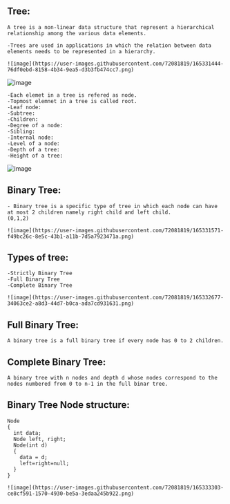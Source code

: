 Tree:
-----
    A tree is a non-linear data structure that represent a hierarchical relationship among the various data elements.

    -Trees are used in applications in which the relation between data elements needs to be represented in a hierarchy.
    
    ![image](https://user-images.githubusercontent.com/72081819/165331444-76df0ebd-8158-4b34-9ea5-d3b3fb474cc7.png)
![image](https://user-images.githubusercontent.com/72081819/165332397-bd84a4b8-9641-4925-bc6e-ae624d356a00.png)

 
    -Each elemet in a tree is refered as node.
    -Topmost elemnet in a tree is called root.
    -Leaf node:
    -Subtree:
    -Children:
    -Degree of a node:
    -Sibling:
    -Internal node:
    -Level of a node:
    -Depth of a tree:
    -Height of a tree:
![image](https://user-images.githubusercontent.com/72081819/165332559-b90dcecd-2352-4ae5-bf41-6144e3162674.png)

Binary Tree:
------------

    - Binary tree is a specific type of tree in which each node can have at most 2 children namely right child and left child.
    (0,1,2)
    
    ![image](https://user-images.githubusercontent.com/72081819/165331571-f49bc26c-8e5c-43b1-a11b-7d5a7923471a.png)


Types of tree:
---------------

    -Strictly Binary Tree
    -Full Binary Tree
    -Complete Binary Tree
    
    ![image](https://user-images.githubusercontent.com/72081819/165332677-34063ce2-a8d3-44d7-b0ca-ada7cd931631.png)


Full Binary Tree:
------------------

    A binary tree is a full binary tree if every node has 0 to 2 children.

Complete Binary Tree:
----------------------
    A binary tree with n nodes and depth d whose nodes correspond to the nodes numbered from 0 to n-1 in the full binar tree.
    
    
Binary Tree Node structure:
-----------------------------

    Node
    {
      int data;
      Node left, right;
      Node(int d)
      {
        data = d;
        left=right=null;
      }
    }
    
    ![image](https://user-images.githubusercontent.com/72081819/165333303-ce8cf591-1570-4930-be5a-3edaa245b922.png)

